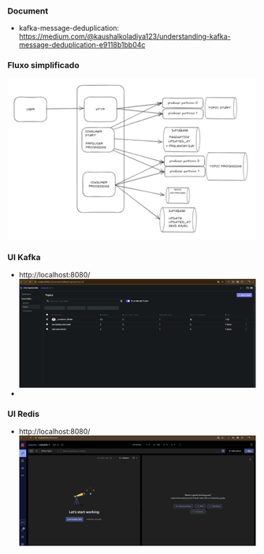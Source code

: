 ### Document
- kafka-message-deduplication: https://medium.com/@kaushalkoladiya123/understanding-kafka-message-deduplication-e9118b1bb04c

### Fluxo simplificado
![img_3.png](img_3.png)

### UI Kafka
- http://localhost:8080/
![img.png](img.png)
- 
### UI Redis
- http://localhost:8080/
  ![img_1.png](img_1.png)